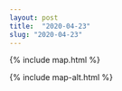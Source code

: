 ```yaml
---
layout: post
title:  "2020-04-23"
slug: "2020-04-23"
---
```

{% include map.html %}

{% include map-alt.html %}
